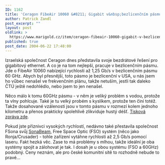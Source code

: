 ```yaml
---
ID: 1162
title: 'Ceragon FibeAir 10060 &#8211; Gigabit v&nbsp;bezlicenčním pásmu'
author: Patrick Zandl
post_excerpt: ""
layout: post
oldlink: >
  https://www.marigold.cz/item/ceragon-fibeair-10060-gigabit-v-bezlicencnim-pasmu
published: true
post_date: 2004-06-22 17:48:00
---
```

<p>
Izraelská společnost Ceragon dnes představila svoje bezdrátové řešení pro gigabitový ethernet. A co je na tom nejlepší, pracuje v bezlicenčním pásmu. Jde o FibeAir 10060 nabízející rychlosti až 1,25 Gb/s v bezlicenčním pásmu 60 GHz. Abych byl přesnější, toto pásmo je bezlicenční v USA, u nás jsem ho vůbec nenašel ve frekvenčním plánu, takže netuším, jestli tak daleko ČTÚ ještě nedohlédlo, nebo jsem to jen nenašel. </p>
<p>
Něco málo k tomu 60GHz pásmu - v něm je veliký problém s vodou, protože ta vlny pohlcuje. Také je tu velký probém s kyslíkem, protože ten činí totéž. Takže dosahované vzálenosti jsou v tomto pásmu v rozmezí kolem jednoho kilometru a přenos prakticky spolehlivě zlikviduje hustý déšť. <a href="http://www.ceragon.com/site/News_News_detail.asp?id=136&#038;Year=2004">Tisková zpráva zde</a>.</p>
<p>
Pokud jste příznivci vysokých rychlostí, nedávno také přestavila společnost FSona svůj <a href="http://www.fsona.com/company.php?sec=pr_june212004">SonaBeam</a>, Free Space Optic (FSO) systém (něco jako Ronja/Crusader) - tohle zařízení vytáhne rychlosti až 2,5 Gb/s pomocí laseru. Fakt hezká věc. Zase to má problémy s mlhou, takže ideální je oba systémy spojit a zálohovat je tak. I dosah je u obou systému (FSO a 60GHz) podobný. Ceny neznám, ale pro české komunitní sítě to rozhodně nebude to pravé... </p>
